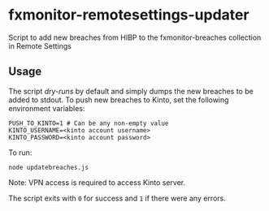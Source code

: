 # fxmonitor-remotesettings-updater
Script to add new breaches from HIBP to the fxmonitor-breaches collection in Remote Settings

## Usage
The script *dry-runs* by default and simply dumps the new breaches to be added to stdout.
To push new breaches to Kinto, set the following environment variables:
```
PUSH_TO_KINTO=1 # Can be any non-empty value
KINTO_USERNAME=<kinto account username>
KINTO_PASSWORD=<kinto account password>
```
To run:
```
node updatebreaches.js
```
Note: VPN access is required to access Kinto server.

The script exits with `0` for success and `1` if there were any errors.
